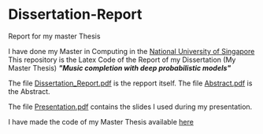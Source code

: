 # Dissertation-Report
Report for my master Thesis

I have done my Master in Computing in the [National University of Singapore](https://www.comp.nus.edu.sg/)
This repository is the Latex Code of the Report of my Dissertation (My Master Thesis) ***"Music completion with deep probabilistic models"***

The file [Dissertation_Report.pdf](https://github.com/ValentinVignal/Dissertation-Report/blob/master/Dissertation_Report.pdf) is the repport itself.
The file [Abstract.pdf](https://github.com/ValentinVignal/Dissertation-Report/blob/master/Abstract.pdf) is the Abstract.

The file [Presentation.pdf](https://github.com/ValentinVignal/Dissertation-Report/blob/master/Presentation/Presentation.pdf) contains the slides I used during my presentation.

I have made the code of my Master Thesis available [here](https://github.com/ValentinVignal/midiGenerator)
